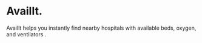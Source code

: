 # AvailIt.
 AvailIt helps you instantly find nearby hospitals with available beds, oxygen, and ventilators .

